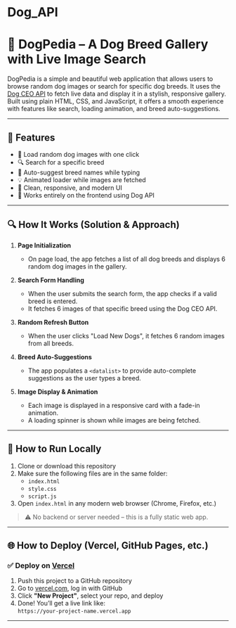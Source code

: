 # Dog_API
# 🐶 DogPedia – A Dog Breed Gallery with Live Image Search

DogPedia is a simple and beautiful web application that allows users to browse random dog images or search for specific dog breeds. It uses the [Dog CEO API](https://dog.ceo/dog-api/) to fetch live data and display it in a stylish, responsive gallery. Built using plain HTML, CSS, and JavaScript, it offers a smooth experience with features like search, loading animation, and breed auto-suggestions.

---

## 📌 Features

- 🔄 Load random dog images with one click
- 🔍 Search for a specific breed
- 🐾 Auto-suggest breed names while typing
- 💡 Animated loader while images are fetched
- 🎨 Clean, responsive, and modern UI
- 🚀 Works entirely on the frontend using Dog API

---


## 🔍 How It Works (Solution & Approach)

1. **Page Initialization**
   - On page load, the app fetches a list of all dog breeds and displays 6 random dog images in the gallery.

2. **Search Form Handling**
   - When the user submits the search form, the app checks if a valid breed is entered.
   - It fetches 6 images of that specific breed using the Dog CEO API.

3. **Random Refresh Button**
   - When the user clicks "Load New Dogs", it fetches 6 random images from all breeds.

4. **Breed Auto-Suggestions**
   - The app populates a `<datalist>` to provide auto-complete suggestions as the user types a breed.

5. **Image Display & Animation**
   - Each image is displayed in a responsive card with a fade-in animation.
   - A loading spinner is shown while images are being fetched.

---

## 🚀 How to Run Locally

1. Clone or download this repository
2. Make sure the following files are in the same folder:
   - `index.html`
   - `style.css`
   - `script.js`
3. Open `index.html` in any modern web browser (Chrome, Firefox, etc.)

> ⚠️ No backend or server needed – this is a fully static web app.

---

## 🌐 How to Deploy (Vercel, GitHub Pages, etc.)

### ✅ Deploy on [Vercel](https://vercel.com)
1. Push this project to a GitHub repository
2. Go to [vercel.com](https://vercel.com), log in with GitHub
3. Click **"New Project"**, select your repo, and deploy
4. Done! You’ll get a live link like:  
   `https://your-project-name.vercel.app`

---
